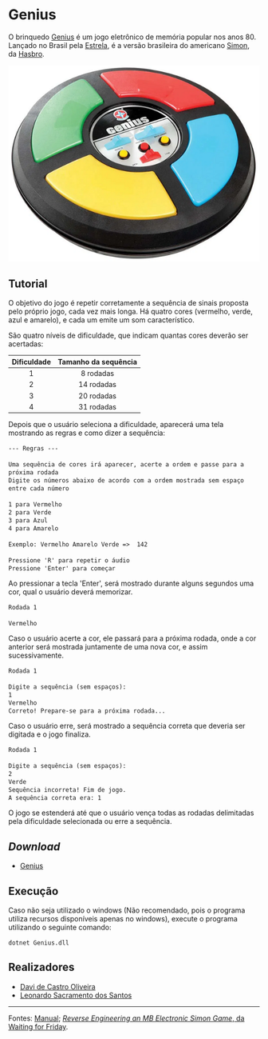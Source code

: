 # Genius
O brinquedo [Genius](https://www.estrela.com.br/jogo-genius-estrela-100543353_est_pai/p) é um jogo eletrônico de memória popular nos anos 80. Lançado no Brasil pela [Estrela](https://www.estrela.com.br/), é a versão brasileira do americano [Simon](https://products.hasbro.com/pt-br/product/simon-game-for-kids-ages-8-and-up:11B65A99-E662-4178-9C36-4E2B63B52093), da [Hasbro](https://products.hasbro.com/pt-br).

[![Genius - Estrela](/img/genius.png)](https://estrela.vteximg.com.br/arquivos/ids/163355-1000-1000/Jogo-Genius-Produto-Estrela.jpg?v=636661399595430000)

## Tutorial


O objetivo do jogo é repetir corretamente a sequência de sinais proposta pelo próprio jogo, cada vez mais longa. Há quatro cores (vermelho, verde, azul e amarelo), e cada um emite um som característico.

São quatro níveis de dificuldade, que indicam quantas cores deverão ser acertadas:

| Dificuldade | Tamanho da sequência |
| :---------: | :------------------: |
|      1      |       8 rodadas      |
|      2      |      14 rodadas      |
|      3      |      20 rodadas      |
|      4      |      31 rodadas      |

Depois que o usuário seleciona a dificuldade, aparecerá uma tela mostrando as regras e como dizer a sequência:
```
--- Regras ---

Uma sequência de cores irá aparecer, acerte a ordem e passe para a próxima rodada
Digite os números abaixo de acordo com a ordem mostrada sem espaço entre cada número

1 para Vermelho
2 para Verde
3 para Azul
4 para Amarelo

Exemplo: Vermelho Amarelo Verde =>  142

Pressione 'R' para repetir o áudio     
Pressione 'Enter' para começar
```

Ao pressionar a tecla 'Enter', será mostrado durante alguns segundos uma cor, qual o usuário deverá memorizar.

```
Rodada 1

Vermelho
```

Caso o usuário acerte a cor, ele passará para a próxima rodada, onde a cor anterior será mostrada juntamente de uma nova cor, e assim sucessivamente.

```
Rodada 1

Digite a sequência (sem espaços):
1
Vermelho
Correto! Prepare-se para a próxima rodada...
```

Caso o usuário erre, será mostrado a sequência correta que deveria ser digitada e o jogo finaliza.
```
Rodada 1

Digite a sequência (sem espaços):
2
Verde
Sequência incorreta! Fim de jogo.
A sequência correta era: 1
```

O jogo se estenderá até que o usuário vença todas as rodadas delimitadas pela dificuldade selecionada ou erre a sequência.

## _Download_

- [Genius](/dist/Genius.rar)

## Execução

Caso não seja utilizado o windows (Não recomendado, pois o programa utiliza recursos disponíveis apenas no windows), execute o programa utilizando o seguinte comando:
```
dotnet Genius.dll
```

## Realizadores

- [Davi de Castro Oliveira](https://github.com/Davii75)
- [Leonardo Sacramento dos Santos](https://github.com/LeonardoSacra04)

---

Fontes: [Manual](https://statics-submarino.b2w.io/manuais/111703711.pdf); [_Reverse Engineering an MB Electronic Simon Game_, da Waiting for Friday](<https://www.waitingforfriday.com/?p=586#:~:text=On%20the%20full%E2%80%90size%20version%20of%20Simon%20the%20lights%20are,B3%20(true%20pitch%20247.942%20Hz)>).
